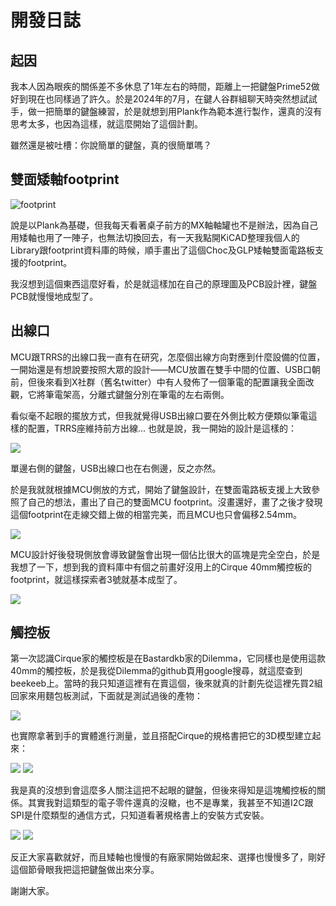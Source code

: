 # 開發日誌

## 起因

我本人因為眼疾的關係差不多休息了1年左右的時間，距離上一把鍵盤Prime52做好到現在也同樣過了許久。於是2024年的7月，在鍵人谷群組聊天時突然想試試手，做一把簡單的鍵盤練習，於是就想到用Plank作為範本進行製作，還真的沒有思考太多，也因為這樣，就這麼開始了這個計劃。

雖然還是被吐槽：你說簡單的鍵盤，真的很簡單嗎？

## 雙面矮軸footprint

![footprint](pic/log/ft.png)

說是以Plank為基礎，但我每天看著桌子前方的MX軸軸罐也不是辦法，因為自己用矮軸也用了一陣子，也無法切換回去，有一天我點開KiCAD整理我個人的Library跟footprint資料庫的時候，順手畫出了這個Choc及GLP矮軸雙面電路板支援的footprint。

我沒想到這個東西這麼好看，於是就這樣加在自己的原理圖及PCB設計裡，鍵盤PCB就慢慢地成型了。

## 出線口

MCU跟TRRS的出線口我一直有在研究，怎麼個出線方向對應到什麼設備的位置，一開始還是有想說要按照大眾的設計——MCU放置在雙手中間的位置、USB口朝前，但後來看到X社群（舊名twitter）中有人發佈了一個筆電的配置讓我全面改觀，它將筆電架高，分離式鍵盤分別在筆電的左右兩側。

看似毫不起眼的擺放方式，但我就覺得USB出線口要在外側比較方便類似筆電這樣的配置，TRRS座維持前方出線... 也就是說，我一開始的設計是這樣的：

![](pic/log/p2.png)

單邊右側的鍵盤，USB出線口也在右側邊，反之亦然。

於是我就就根據MCU側放的方式，開始了鍵盤設計，在雙面電路板支援上大致參照了自己的想法，畫出了自己的雙面MCU footprint。沒畫還好，畫了之後才發現這個footprint在走線交錯上做的相當完美，而且MCU也只會偏移2.54mm。

![](pic/log/ft2.png)

MCU設計好後發現側放會導致鍵盤會出現一個佔比很大的區塊是完全空白，於是我想了一下，想到我的資料庫中有個之前畫好沒用上的Cirque 40mm觸控板的footprint，就這樣探索者3號就基本成型了。

![](pic/log/p1.png)

## 觸控板

第一次認識Cirque家的觸控板是在Bastardkb家的Dilemma，它同樣也是使用這款40mm的觸控板，於是我從Dilemma的github頁用google搜尋，就這麼查到beekeeb上。當時的我只知道這裡有在賣這個，後來就真的計劃先從這裡先買2組回家來用麵包板測試，下面就是測試過後的產物：

![](pic/log/l1.jpg)

也實際拿著到手的實體進行測量，並且搭配Cirque的規格書把它的3D模型建立起來：

![](pic/log/l2.jpg)
![](pic/log/l3.jpg)

我是真的沒想到會這麼多人關注這把不起眼的鍵盤，但後來得知是這塊觸控板的關係。其實我對這類型的電子零件還真的沒轍，也不是專業，我甚至不知道I2C跟SPI是什麼類型的通信方式，只知道看著規格書上的安裝方式安裝。

![](pic/log/s.png)
![](pic/log/l4.jpg)

反正大家喜歡就好，而且矮軸也慢慢的有廠家開始做起來、選擇也慢慢多了，剛好這個節骨眼我把這把鍵盤做出來分享。

謝謝大家。






















